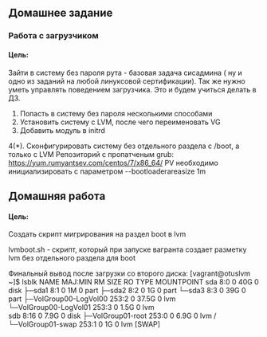 ## Домашнее задание
### Работа с загрузчиком
#### Цель:
  Зайти в систему без пароля рута - базовая задача сисадмина ( ну и одно из заданий на любой линуксовой сертификации). Так же нужно уметь управлять поведением загрузчика. Это и будем учиться делать в ДЗ.

1. Попасть в систему без пароля несколькими способами
2. Установить систему с LVM, после чего переименовать VG
3. Добавить модуль в initrd

4(*). Сконфигурировать систему без отдельного раздела с /boot, а только с LVM
Репозиторий с пропатченым grub: https://yum.rumyantsev.com/centos/7/x86_64/
PV необходимо инициализировать с параметром --bootloaderareasize 1m 

## Домашняя работа

#### Цель:
  Создать скрипт мигрирования на раздел boot в lvm

  lvmboot.sh - скрипт, который при запуске вагранта создает разметку lvm без отдельного раздела для boot

Финальный вывод после загрузки со второго диска:
[vagrant@otuslvm ~]$ lsblk
NAME                    MAJ:MIN RM  SIZE RO TYPE MOUNTPOINT
sda                       8:0    0   40G  0 disk 
├─sda1                    8:1    0    1M  0 part 
├─sda2                    8:2    0    1G  0 part 
└─sda3                    8:3    0   39G  0 part 
  ├─VolGroup00-LogVol00 253:2    0 37.5G  0 lvm  
  └─VolGroup00-LogVol01 253:3    0  1.5G  0 lvm  
sdb                       8:16   0  7.9G  0 disk 
├─VolGroup01-root       253:0    0  6.9G  0 lvm  /
└─VolGroup01-swap       253:1    0    1G  0 lvm  [SWAP]
